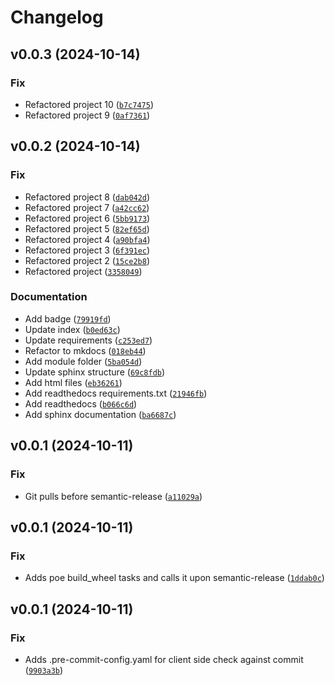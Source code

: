 # Changelog

<!--next-version-placeholder-->

## v0.0.3 (2024-10-14)

### Fix

* Refactored project 10 ([`b7c7475`](https://github.com/veil-org/veil/commit/b7c7475ba83dc9f07ed77d56fac7de40e4a55b94))
* Refactored project 9 ([`0af7361`](https://github.com/veil-org/veil/commit/0af73617aaccf79f6a26fc14e2b61974562f8f55))

## v0.0.2 (2024-10-14)

### Fix

* Refactored project 8 ([`dab042d`](https://github.com/veil-org/veil/commit/dab042d9ce77cd546124e10cdf831cc769da4b81))
* Refactored project 7 ([`a42cc62`](https://github.com/veil-org/veil/commit/a42cc62f825bb35764a0775cb26d369f91741de7))
* Refactored project 6 ([`5bb9173`](https://github.com/veil-org/veil/commit/5bb9173474c5b0642380e368678b70ae6ad49b55))
* Refactored project 5 ([`82ef65d`](https://github.com/veil-org/veil/commit/82ef65db59a376e9910fa0a7733b5d7bd5b0de78))
* Refactored project 4 ([`a90bfa4`](https://github.com/veil-org/veil/commit/a90bfa4ceebe84d604fa1f7c3fbb00f49527bee3))
* Refactored project 3 ([`6f391ec`](https://github.com/veil-org/veil/commit/6f391ec232b9eaef19707d74e544545ec8478551))
* Refactored project 2 ([`15ce2b8`](https://github.com/veil-org/veil/commit/15ce2b88c5d6808a4721e59dc7d578aa228e5fa2))
* Refactored project ([`3358049`](https://github.com/veil-org/veil/commit/3358049b339ef11d6f9b5487920602dd1949bb69))

### Documentation

* Add badge ([`79919fd`](https://github.com/veil-org/veil/commit/79919fd170350c0c5c81cccb0f88d4e5dc497a1d))
* Update index ([`b0ed63c`](https://github.com/veil-org/veil/commit/b0ed63c7b258082831e85fa7680c5f78a5889198))
* Update requirements ([`c253ed7`](https://github.com/veil-org/veil/commit/c253ed71bd102e243f9370c2a9830acb89044091))
* Refactor to mkdocs ([`018eb44`](https://github.com/veil-org/veil/commit/018eb4488a5a277be66a48c324cb72accab351dc))
* Add module folder ([`5ba054d`](https://github.com/veil-org/veil/commit/5ba054df4d99ec5b040ddb786123586ec193ee3d))
* Update sphinx structure ([`69c8fdb`](https://github.com/veil-org/veil/commit/69c8fdbd72f8ed21cf7574278807cc75e253021b))
* Add html files ([`eb36261`](https://github.com/veil-org/veil/commit/eb36261da40ad03ba87f170bcf5cd2c9cbfa8c07))
* Add readthedocs requirements.txt ([`21946fb`](https://github.com/veil-org/veil/commit/21946fb146b03ca0300a2f9156491caacc8aa5a9))
* Add readthedocs ([`b066c6d`](https://github.com/veil-org/veil/commit/b066c6d42c64f943cca64edef23584ed7f99a65f))
* Add sphinx documentation ([`ba6687c`](https://github.com/veil-org/veil/commit/ba6687c0631b19da48e5f6e9da865765e84fa34c))

## v0.0.1 (2024-10-11)

### Fix

* Git pulls before semantic-release ([`a11029a`](https://github.com/veil-org/veil/commit/a11029ae1cedf1db01cb85c1d9f23528a5120f14))

## v0.0.1 (2024-10-11)

### Fix

* Adds poe build_wheel tasks and calls it upon semantic-release ([`1ddab0c`](https://github.com/veil-org/veil/commit/1ddab0cacd4e6148f4c53131b9159b26141250f0))

## v0.0.1 (2024-10-11)

### Fix

* Adds .pre-commit-config.yaml for client side check against commit ([`9903a3b`](https://github.com/veil-org/veil/commit/9903a3ba149d1cbec1ecf401c0e47554698c8c9f))
